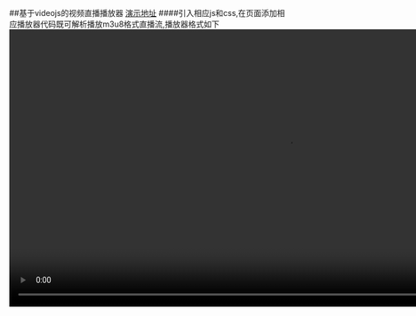 ##基于videojs的视频直播播放器
[演示地址](https://fzninja.github.io/#/assembly/fz-live)
####引入相应js和css,在页面添加相应播放器代码既可解析播放m3u8格式直播流,播放器格式如下
		<video id="my_video_1" class="video-js vjs-default-skin" controls preload="auto" width="1000" height="500" data-setup='{}'>
    		<source src="./src/z.m3u8" type="application/x-mpegURL">
 		</video>
